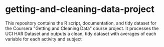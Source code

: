 # getting-and-cleaning-data-project
This repository contains the R script, documentation, and tidy dataset for the Coursera "Getting and Cleaning Data" course project. It processes the UCI HAR Dataset and outputs a clean, tidy dataset with averages of each variable for each activity and subject
